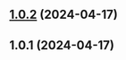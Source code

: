 

## [1.0.2](https://github.com/GaborTorma/monorepo-semantic-releases/compare/dialer-v1.0.1...dialer-v1.0.2) (2024-04-17)

## 1.0.1 (2024-04-17)